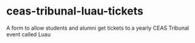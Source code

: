 # ceas-tribunal-luau-tickets
A form to allow students and alumni get tickets to a yearly CEAS Tribunal event called Luau
